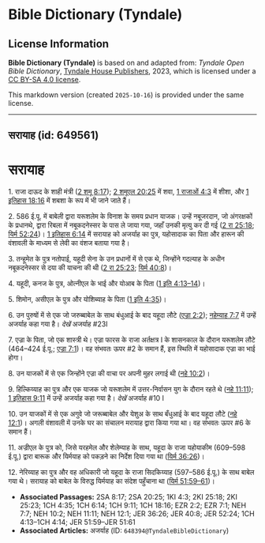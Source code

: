 # Bible Dictionary (Tyndale)

## License Information

**Bible Dictionary (Tyndale)** is based on and adapted from: _Tyndale Open Bible Dictionary_, [Tyndale House Publishers](https://tyndaleopenresources.com/), 2023, which is licensed under a [CC BY-SA 4.0 license](https://creativecommons.org/licenses/by-sa/4.0/legalcode.en).

This markdown version (created `2025-10-16`) is provided under the same license.



--------------------------------

## सरायाह (id: 649561)

सरायाह
======

1\. राजा दाऊद के शाही मंत्री ([2 शमू 8:17](https://ref.ly/2Sam8:17)); [2 शमूएल 20:25](https://ref.ly/2Sam20:25) में शवा, [1 राजाओं 4:3](https://ref.ly/1Kgs4:3) में शीशा, और [1 इतिहास 18:16](https://ref.ly/1Chr18:16) में शबशा के रूप में भी जाने जाते हैं।

2\. 586 ई.पू. में बाबेली द्वारा यरूशलेम के विनाश के समय प्रधान याजक। उन्हें नबूजरदान, जो अंगरक्षकों के प्रधानथे, द्वारा रिबला में नबूकदनेस्सर के पास ले जाया गया, जहाँ उनकी मृत्यु कर दी गई ([2 रा 25:18](https://ref.ly/2Kgs25:18); [यिर्म 52:24](https://ref.ly/Jer52:24))। [1 इतिहास 6:14](https://ref.ly/1Chr6:14) में सरायाह को अजर्याह का पुत्र, यहोसादाक का पिता और हारून की वंशावली के माध्यम से लेवी का वंशज बताया गया है।

3\. तन्हूमेत के पुत्र नतोपाई, यहूदी सेना के उन प्रधानों में से एक थे, जिन्होंने गदल्याह के अधीन नबूकदनेस्सर से दया की याचना की थी ([2 रा 25:23](https://ref.ly/2Kgs25:23); [यिर्म 40:8](https://ref.ly/Jer40:8))।

4\. यहूदी, कनज के पुत्र, ओत्नीएल के भाई और योआब के पिता ([1 इति 4:13–14](https://ref.ly/1Chr4:13-1Chr4:14))।

5\. शिमोन, असीएल के पुत्र और योशिब्याह के पिता ([1 इति 4:35](https://ref.ly/1Chr4:35))।

6\. उन पुरुषों में से एक जो जरुब्बाबेल के साथ बंधुआई के बाद यहूदा लौटे ([एज्रा 2:2](https://ref.ly/Ezra2:2)); [नहेम्याह 7:7](https://ref.ly/Neh7:7) में उन्हें अजर्याह कहा गया है। *देखें* अजर्याह \#23I

7\. एज्रा के पिता, जो एक शास्त्री थे। एज्रा फारस के राजा अर्तक्षत्र I के शासनकाल के दौरान यरूशलेम लौटे (464–424 ई.पू.; [एज्रा 7:1](https://ref.ly/Ezra7:1))। वह संभवतः ऊपर \#2 के समान हैं, इस स्थिति में यहोसादाक एज्रा का भाई होगा।

8\. उन याजकों में से एक जिन्होंने एज्रा की वाचा पर अपनी मुहर लगाई थी ([नहे 10:2](https://ref.ly/Neh10:2))।

9\. हिल्किय्याह का पुत्र और एक याजक जो यरूशलेम में उत्तर\-निर्वासन युग के दौरान रहते थे ([नहे 11:11](https://ref.ly/Neh11:11)); [1 इतिहास 9:11](https://ref.ly/1Chr9:11) में उन्हें अजर्याह कहा गया है। *देखें* अजर्याह \#10 I

10\. उन याजकों में से एक अगुवे जो जरूब्बाबेल और येशुअ के साथ बँधुआई के बाद यहूदा लौटे ([नहे 12:1](https://ref.ly/Neh12:1))। अगली वंशावली में उनके घर का संचालन मरायाह द्वारा किया गया था। वह संभवतः ऊपर \#6 के समान हैं। 

11\. अज्रीएल के पुत्र को, जिसे यरहमेल और शेलेम्याह के साथ, यहूदा के राजा यहोयाकीम (609–598 ई.पू.) द्वारा बारूक और यिर्मयाह को पकड़ने का निर्देश दिया गया था ([यिर्म 36:26](https://ref.ly/Jer36:26))।

12\. नेरिय्याह का पुत्र और वह अधिकारी जो यहूदा के राजा सिदकिय्याह (597–586 ई.पू.) के साथ बाबेल गया थे। सरायाह को बाबेल के विरुद्ध यिर्मयाह का संदेश पहुँचाना था ([यिर्म 51:59–61](https://ref.ly/Jer51:59-Jer51:61))।

* **Associated Passages:** 2SA 8:17; 2SA 20:25; 1KI 4:3; 2KI 25:18; 2KI 25:23; 1CH 4:35; 1CH 6:14; 1CH 9:11; 1CH 18:16; EZR 2:2; EZR 7:1; NEH 7:7; NEH 10:2; NEH 11:11; NEH 12:1; JER 36:26; JER 40:8; JER 52:24; 1CH 4:13–1CH 4:14; JER 51:59–JER 51:61
* **Associated Articles:** अजर्याह (ID: `648394@TyndaleBibleDictionary`)

